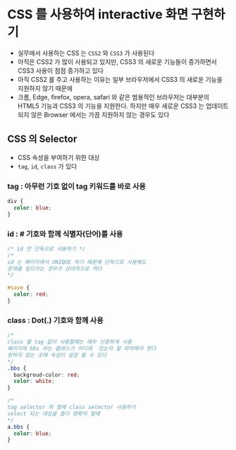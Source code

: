# CSS 를 사용하여 interactive 화면 구현하기

- 실무에서 사용하는 CSS 는 `CSS2` 와 `CSS3` 가 사용된다
- 아직은 CSS2 가 많이 사용되고 있지만, CSS3 의 새로운 기능들이 증가하면서 CSS3 사용이 점점 증가하고 있다
- 아직 CSS2 를 주고 사용하는 이유는 일부 브라우저에서 CSS3 의 새로운 기능을 지원하지 않기 때문에
- 크롬, Edge, firefox, opera, safari 와 같은 범용적인 브라우저는 대부분의 HTML5 기능과 CSS3 의 기능을 지원한다. 하지만 매우 새로운 CSS3 는 업데이트 되지 않은 Browser 에서는 가끔 지원하지 않는 경우도 있다

## CSS 의 Selector

- CSS 속성을 부여하기 위한 대상
- `tag`, `id`, `class` 가 있다

### tag : 아무런 기호 없이 tag 키워드를 바로 사용

```css
div {
  color: blue;
}
```

### id : # 기호와 함께 식별자(단어)를 사용

```css
/* id 만 단독으로 사용하기 */
/* 
id 는 페이지에서 UNIQUE 하기 때문에 단독으로 사용해도
문제를 일으키는 경우가 상대적으로 적다
*/

#save {
  color: red;
}
```

### class : Dot(.) 기호와 함께 사용

```css
/* 
class 를 tag 없이 사용할때는 매우 신중하게 사용
페이지에 bbs 라는 클래스가 어디에  있는지 잘 파악해야 한다
원하지 않는 곳에 속성이 설정 될 수 있다
*/
.bbs {
  backgroud-color: red;
  color: white;
}

/* 
tag selector 와 함께 class selector 사용하기
select 되는 대상을 좀더 명확히 할때
*/
a.bbs {
  color: blue;
}
```
